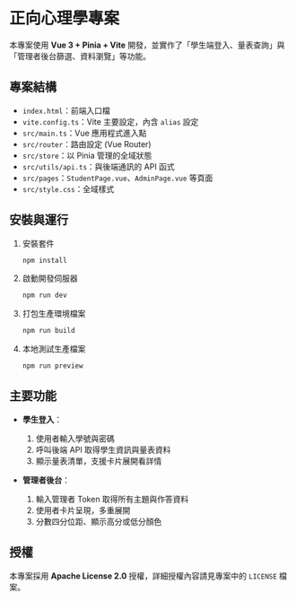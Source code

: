 # 正向心理學專案

本專案使用 **Vue 3 + Pinia + Vite** 開發，並實作了「學生端登入、量表查詢」與「管理者後台篩選、資料瀏覽」等功能。

## 專案結構

- `index.html`：前端入口檔
- `vite.config.ts`：Vite 主要設定，內含 `alias` 設定
- `src/main.ts`：Vue 應用程式進入點
- `src/router`：路由設定 (Vue Router)
- `src/store`：以 Pinia 管理的全域狀態
- `src/utils/api.ts`：與後端通訊的 API 函式
- `src/pages`：`StudentPage.vue`、`AdminPage.vue` 等頁面
- `src/style.css`：全域樣式

## 安裝與運行

1. 安裝套件
   ```sh
   npm install
   ```

2. 啟動開發伺服器
   ```sh
   npm run dev
   ```

3. 打包生產環境檔案
   ```sh
   npm run build
   ```

4. 本地測試生產檔案
   ```sh
   npm run preview
   ```

## 主要功能

- **學生登入**：
    1. 使用者輸入學號與密碼
    2. 呼叫後端 API 取得學生資訊與量表資料
    3. 顯示量表清單，支援卡片展開看詳情

- **管理者後台**：
    1. 輸入管理者 Token 取得所有主題與作答資料
    2. 使用者卡片呈現，多重展開
    3. 分數四分位距、顯示高分或低分顏色

## 授權

本專案採用 **Apache License 2.0** 授權，詳細授權內容請見專案中的 `LICENSE` 檔案。

